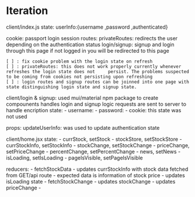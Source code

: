 # Iteration

client/index.js
  state:
    userInfo:{username ,password ,authenticated}

  cookie: passport login session
  routes: 
    privateRoutes: redirects the user depending on the authentication status
    login/signup: signup and login through this page if not logged in you will be redirected to this page


    [ ] : fix cookie problem with the login state on refresh
    [ ] : privateRoutes: this does not work properly currently whenever refreshes the login state does not     persist. The problems suspected to be coming from cookies not persisting upon refreshing 
    [ ] : login routes and signup routes can be joinned into one page with state distinguishing login state and signup state.

client/login & signup:
  used mui/material npm package to create compounents 
  handles login and signup logic 
  requests are sent to server to handle encription
  state: 
    - username:
    - password: 
    - cookie: this state was not used

  props:
    updateUserInfo: was used to update authentication state

client/home.jsx
  state:
     - currStock, setStock
     - stockStore, setStockStore
     - currStockInfo, setStockInfo
     - stockChange, setStockChange
     - priceChange, setPriceChange
     - percentChange, setPercentChange
     - news, setNews
     - isLoading, setIsLoading
     - pageIsVisible, setPageIsVisible

  reducers:
    - fetchStockData
        - updates currStockInfo with stock data fetched from GET/api route
            - expected data is information of stock price 
        - updates isLoading state 
    - fetchStockChange
        - updates stockChange
        - updates priceChange
        - 